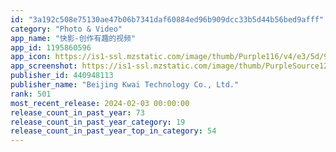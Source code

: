 ```yaml
---
id: "3a192c508e75130ae47b06b7341daf60884ed96b909dcc33b5d44b56bed9afff"
category: "Photo & Video"
app_name: "快影-创作有趣的视频"
app_id: 1195860596
app_icon: https://is1-ssl.mzstatic.com/image/thumb/Purple116/v4/e3/5d/92/e35d9245-5736-fd47-6f4f-d5a789327cee/AppIcon-0-0-1x_U007emarketing-0-0-0-7-0-0-sRGB-0-0-0-GLES2_U002c0-512MB-85-220-0-0.png/1024x1024bb.png
app_screenshot: https://is1-ssl.mzstatic.com/image/thumb/PurpleSource126/v4/03/c0/40/03c0404c-cd3a-fda3-c54f-b50b3fad62e6/22724dd3-0840-48eb-9d0b-9d68657f7118_6.5-1242x2688-P1.jpg/1242x2688bb.png
publisher_id: 440948113
publisher_name: "Beijing Kwai Technology Co., Ltd."
rank: 501
most_recent_release: 2024-02-03 00:00:00
release_count_in_past_year: 73
release_count_in_past_year_category: 19
release_count_in_past_year_top_in_category: 54
---
```

